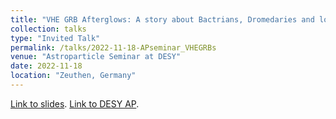```yaml
---
title: "VHE GRB Afterglows: A story about Bactrians, Dromedaries and lots of Butterflies"
collection: talks
type: "Invited Talk"
permalink: /talks/2022-11-18-APseminar_VHEGRBs
venue: "Astroparticle Seminar at DESY"
date: 2022-11-18
location: "Zeuthen, Germany"
---
```


[Link to slides](https://maklinger.github.io/files/presentations/APseminar22_VHEGRBs_Klinger.pdf). [Link to DESY AP](https://astroparticle-physics.desy.de/).


